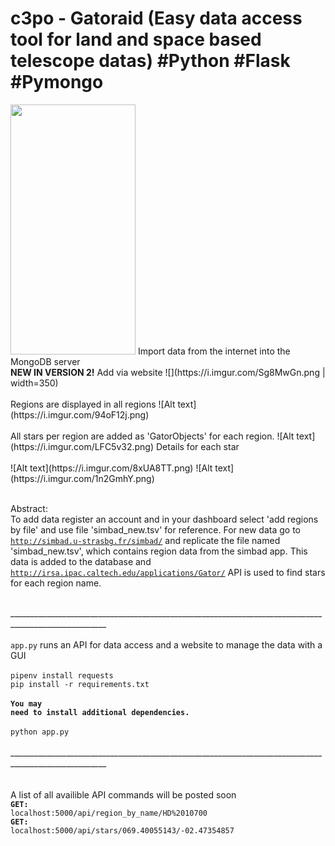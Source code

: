 # c3po - Gatoraid (Easy data access tool for land and space based telescope datas) #Python #Flask #Pymongo
<img src="https://camo.githubusercontent.com/..." data-canonical-src="https://gyazo.com/eb5c5741b6a9a16c692170a41a49c858.png" width="200" height="400" />
Import data from the internet into the MongoDB server
<br>
<b>NEW IN VERSION 2!</b> Add via website
![](https://i.imgur.com/Sg8MwGn.png | width=350)
 <br></br>
Regions are displayed in all regions
![Alt text](https://i.imgur.com/94oF12j.png) 
<br></br>
All stars per region are added as 'GatorObjects' for each region.
![Alt text](https://i.imgur.com/LFC5v32.png)
Details for each star<br></br>
![Alt text](https://i.imgur.com/8xUA8TT.png)
![Alt text](https://i.imgur.com/1n2GmhY.png)<br><br>

 Abstract:<br>
 To add data register an account and in your dashboard select 'add regions by file' and use file 'simbad_new.tsv' for reference.
 For new data go to <code>http://simbad.u-strasbg.fr/simbad/</code> and replicate the file named 'simbad_new.tsv', which
contains region data from the simbad app. This data is added to the database and <code>http://irsa.ipac.caltech.edu/applications/Gator/</code> API is used to find stars for each region name.<br></br>
 
  ______________________________________________________________________________________________________<br><br>
  <code>app.py</code> runs an API for data access and a website to manage the data with a GUI</br><br>
  <code>pipenv install requests</code><br>
  <code>pip install -r requirements.txt</code><br></br>
   <b><code>You may need to install additional dependencies.</b></code><br></br>
  <code>python app.py</code><br><br>
  ______________________________________________________________________________________________________<br><br>
<br>
A list of all availible API commands will be posted soon<br>
<code><b>GET: </b>localhost:5000/api/region_by_name/HD%2010700</code><br>
<code><b>GET: </b>localhost:5000/api/stars/069.40055143/-02.47354857</code>



